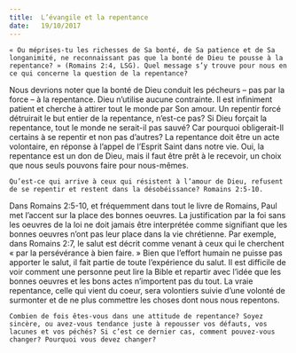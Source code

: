 ```yaml
---
title:  L’évangile et la repentance
date:   19/10/2017
---
```


`« Ou méprises-tu les richesses de Sa bonté, de Sa patience et de Sa longanimité, ne reconnaissant pas que la bonté de Dieu te pousse à la repentance? » (Romains 2:4, LSG). Quel message s’y trouve pour nous en ce qui concerne la question de la repentance?`

Nous devrions noter que la bonté de Dieu conduit les pécheurs – pas par la force – à la repentance. Dieu n’utilise aucune contrainte. Il est infiniment patient et cherche à attirer tout le monde par Son amour. Un repentir forcé détruirait le but entier de la repentance, n’est-ce pas? Si Dieu forçait la repentance, tout le monde ne serait-il pas sauvé? Car pourquoi obligerait-Il certains à se repentir et non pas d’autres? La repentance doit être un acte volontaire, en réponse à l’appel de l’Esprit Saint dans notre vie. Oui, la repentance est un don de Dieu, mais il faut être prêt à le recevoir, un choix que nous seuls pouvons faire pour nous-mêmes. 

`Qu’est-ce qui arrive à ceux qui résistent à l’amour de Dieu, refusent de se repentir et restent dans la désobéissance? Romains 2:5-10.`

Dans Romains 2:5-10, et fréquemment dans tout le livre de Romains, Paul met l’accent sur la place des bonnes oeuvres. La justification par la foi sans les oeuvres de la loi ne doit jamais être interprétée comme signifiant que les bonnes oeuvres n’ont pas leur place dans la vie chrétienne. Par exemple, dans Romains 2:7, le salut est décrit comme venant à ceux qui le cherchent « par la persévérance à bien faire. » Bien que l’effort humain ne puisse pas apporter le salut, il fait partie de toute l’expérience du salut. Il est difficile de voir comment une personne peut lire la Bible et repartir avec l’idée que les bonnes oeuvres et les bons actes n’importent pas du tout. La vraie repentance, celle qui vient du coeur, sera volontiers suivie d’une volonté de surmonter et de ne plus commettre les choses dont nous nous repentons. 

`Combien de fois êtes-vous dans une attitude de repentance? Soyez sincère, ou avez-vous tendance juste à repousser vos défauts, vos lacunes et vos péchés? Si c’est ce dernier cas, comment pouvez-vous changer? Pourquoi vous devez changer?`